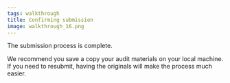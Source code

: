 ```yaml
---
tags: walkthrough
title: Confirming submission
image: walkthrough_16.png
---
```


The submission process is complete.

We recommend you save a copy your audit materials on your local machine. If you need to resubmit, having the originals will make the process much easier.
